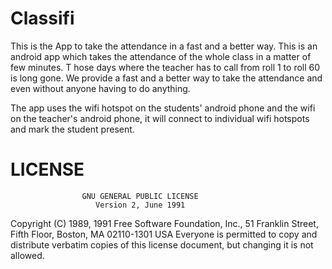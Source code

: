 # Classifi
This is the App to take the attendance in a fast and a better way. 
This is an android app which takes the attendance of the whole class in a matter of few minutes. T
hose days where the teacher has to call from roll 1 to roll 60 is long gone. 
We provide a fast and a better way to take the attendance and even without anyone having to do anything.

The app uses the wifi hotspot on the students' android phone and the wifi on the teacher's android phone, 
it will connect to individual wifi hotspots and mark the student present.

# LICENSE

                    GNU GENERAL PUBLIC LICENSE
                       Version 2, June 1991

 Copyright (C) 1989, 1991 Free Software Foundation, Inc.,
 51 Franklin Street, Fifth Floor, Boston, MA 02110-1301 USA
 Everyone is permitted to copy and distribute verbatim copies
of this license document, but changing it is not allowed.
